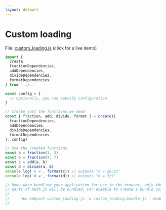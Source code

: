 ```yaml
---
layout: default
---
```


# Custom loading

File: [custom_loading.js](custom_loading.js) (click for a live demo)

```js
import {
  create,
  fractionDependencies,
  addDependencies,
  divideDependencies,
  formatDependencies
} from '../..'

const config = {
  // optionally, you can specify configuration
}

// Create just the functions we need
const { fraction, add, divide, format } = create({
  fractionDependencies,
  addDependencies,
  divideDependencies,
  formatDependencies
}, config)

// Use the created functions
const a = fraction(1, 3)
const b = fraction(3, 7)
const c = add(a, b)
const d = divide(a, b)
console.log('c =', format(c)) // outputs "c = 16/21"
console.log('d =', format(d)) // outputs "d = 7/9"

// Now, when bundling your application for use in the browser, only the used
// parts of math.js will be bundled. For example to create a bundle using Webpack:
//
//     npx webpack custom_loading.js -o custom_loading.bundle.js --mode=production
//

```

<!-- Note: This file is automatically generated. Changes made in this file will be overridden. -->

